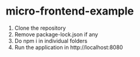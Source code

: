 # micro-frontend-example

1. Clone the repository
2. Remove package-lock.json if any
3. Do npm i in individual folders
4. Run the application in http://localhost:8080
